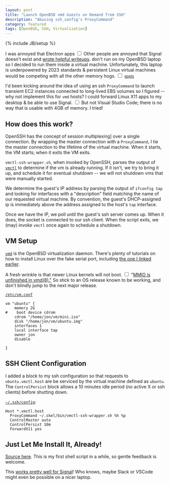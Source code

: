 ```yaml
---
layout: post
title: "Launch OpenBSD vmd Guests on Demand from SSH"
description: "Abusing ssh_config's ProxyCommand"
category: featured
tags: [OpenBSD, SSH, Virtualization]
---
```

{% include JB/setup %}

I was annoyed that <label
for="sn-electron" class="margin-toggle sidenote-number">Electron apps</label>
<input id="sn-electron" class="margin-toggle" type="checkbox">
<span class="sidenote">
Other people are annoyed that Signal doesn't exist and <a
 href="https://icyphox.sh/blog/signal-vmm/">wrote helpful writeups</a>.
</span>
don't run on my OpenBSD laptop so I decided to run them inside a virtual
machine. Unfortunately, this laptop is underpowered by 2023 standards
& persistent Linux virtual machines would be competing with all the other
memory <label
for="sn-hogs" class="margin-toggle sidenote-number">hogs</label>.
<input id="sn-hogs" class="margin-toggle" type="checkbox">
<span class="sidenote">
<small><a href="https://pkg.go.dev/golang.org/x/tools/gopls">gopls</a></small>
</span>

I'd been kicking around the idea of using an ssh `ProxyCommand` to launch
transient EC2 instances connected to long-lived EBS volumes so I figured --
why not implement this for `vmd` hosts? I could forward Linux X11 apps to my
desktop & be able to use Signal<label
for="sn-hogs2" class="margin-toggle sidenote-number"></label>.
<input id="sn-hogs2" class="margin-toggle" type="checkbox">
<span class="sidenote">
But not Visual Studio Code; there is no way that is usable with 4GB of memory.
I tried!
</span>

## How does this work? 

OpenSSH has the concept of session multiplexing] over a single connection.
By wrapping the master connection with a `ProxyCommand`, I tie the master
connection to the lifetime of the virtual machine. When it starts, the VM
starts; when it exits the VM exits.

`vmctl-ssh-wrapper.sh`, when invoked by OpenSSH, parses the output of
[`vmctl`](https://man.openbsd.org/vmctl) to determine if the vm is already
running. If it isn't, we try to bring it up, and schedule it for eventual
shutdown -- we will not shutdown vms that were manually started.

We determine the guest's IP address by parsing the output of `ifconfig tap`
and looking for interfaces with a "description" field matching the name of
our requested virtual machine. By convention, the guest's DHCP-assigned ip
is immediately above the address assigned to the host's `tap` interface.

Once we have the IP, we poll until the guest's ssh server comes up. When it
does, the socket is connected to our ssh client. When the script exits, we
(may) invoke `vmctl` once again to schedule a shutdown.

## VM Setup
[`vmd`](https://man.openbsd.org/vmd) is the OpenBSD virtualization daemon.
There's plenty of tutorials on how to install Linux over the fake serial port,
including <a href="https://icyphox.sh/blog/signal-vmm/">the one I linked
earlier</a>.

A fresh wrinkle is that newer Linux kernels <label
for="sn-noboot" class="margin-toggle sidenote-number">will not boot</label>.
<input id="sn-noboot" class="margin-toggle" type="checkbox">
<span class="sidenote">
 "<a href="https://marc.info/?l=openbsd-bugs&m=167932237609527&w=2">MMIO
 is unfinished in vmd(8)."</a>
 </span>
 So stick to an OS release known to be working, and don't blindly jump to the
 next major release.

[`/etc/vm.conf`](https://man.openbsd.org/vm.conf)
```
vm "ubuntu" {
    memory 2G 
#    boot device cdrom
    cdrom "/home/jon/vm/mini.iso"
    disk "/home/jon/vm/ubuntu.img"
    interfaces 1
    local interface tap
    owner jon
    disable

}
```

## SSH Client Configuration

I added a block to my ssh configuration so that requests to `ubuntu.vmctl.host`
are be serviced by the virtual machine defined as `ubuntu`. The
`ControlPersist` block allows a 10 minutes idle period (no active X or ssh
clients) before shutting down.

[`~/.ssh/config`](https://man.openbsd.org/ssh_config):
```
Host *.vmctl.host
  ProxyCommand ~/.skel/bin/vmctl-ssh-wrapper.sh %h %p
  ControlMaster auto
  ControlPersist 10m
  ForwardX11 yes
```

## Just Let Me Install It, Already!

[Source here](https://github.com/wizardishungry/vmctl-ssh-wrapper). This is my first
shell script in a while, so gentle feedback is welcome.

This [works pretty well for Signal](https://deskto.ps/u/wizardishungry/d/8eqfrb)! Who knows, maybe Slack or VSCode might even
be possible on a nicer laptop.
